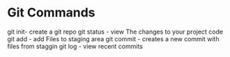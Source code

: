 # Git Commands

git init- create a git repo
git status - view The changes to your project code
git add - add Files to staging area
git commit - creates a new commit with files from staggin
git log - view recent commits